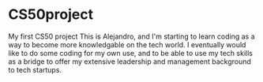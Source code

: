 # CS50project
My first CS50 project
This is Alejandro, and I'm starting to learn coding as a way to become more knowledgable on the tech world. I eventually would like to do some coding for my own use, and to be able to use my tech skills as a bridge to offer my extensive leadership and management background to tech startups.
